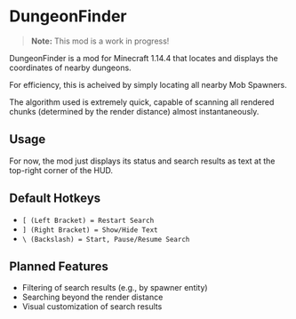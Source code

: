 # DungeonFinder

> **Note:** This mod is a work in progress!

DungeonFinder is a mod for Minecraft 1.14.4 that locates and displays the coordinates of nearby dungeons.

For efficiency, this is acheived by simply locating all nearby Mob Spawners.

The algorithm used is extremely quick, capable of scanning all rendered chunks (determined by the render distance) almost instantaneously.

## Usage

For now, the mod just displays its status and search results as text at the top-right corner of the HUD.

## Default Hotkeys

* `[ (Left Bracket) = Restart Search`
* `] (Right Bracket) = Show/Hide Text`
* `\ (Backslash) = Start, Pause/Resume Search`

## Planned Features

* Filtering of search results (e.g., by spawner entity)
* Searching beyond the render distance
* Visual customization of search results

